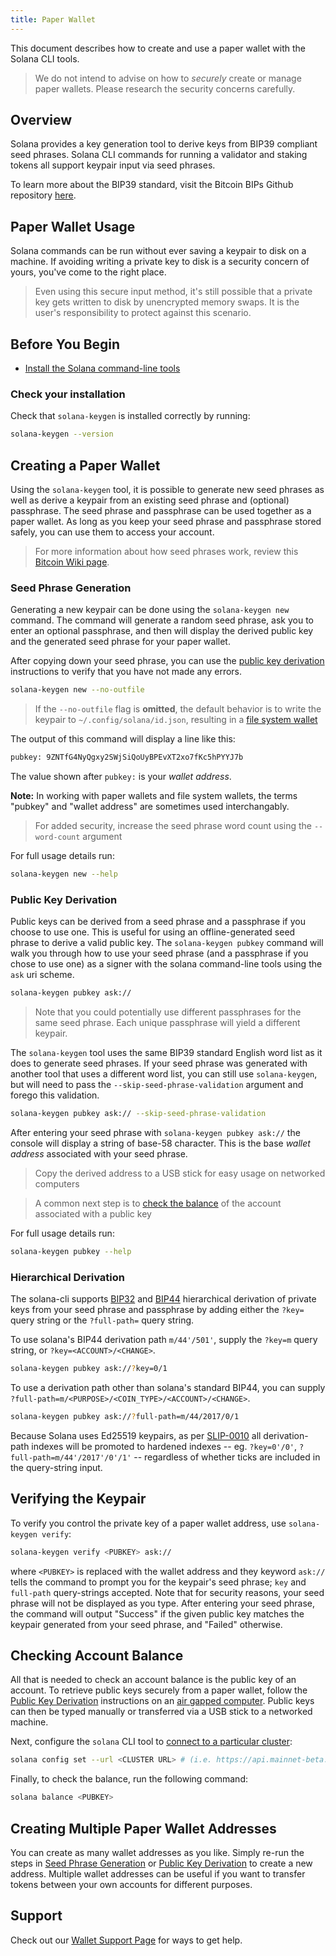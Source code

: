 ```yaml
---
title: Paper Wallet
---
```


This document describes how to create and use a paper wallet with the Solana CLI
tools.

> We do not intend to advise on how to _securely_ create or manage paper wallets. Please research the security concerns carefully.

## Overview

Solana provides a key generation tool to derive keys from BIP39 compliant seed
phrases. Solana CLI commands for running a validator and staking tokens all
support keypair input via seed phrases.

To learn more about the BIP39 standard, visit the Bitcoin BIPs Github repository
[here](https://github.com/bitcoin/bips/blob/master/bip-0039.mediawiki).

## Paper Wallet Usage

Solana commands can be run without ever saving a keypair to disk on a machine.
If avoiding writing a private key to disk is a security concern of yours, you've
come to the right place.

> Even using this secure input method, it's still possible that a private key gets written to disk by unencrypted memory swaps. It is the user's responsibility to protect against this scenario.

## Before You Begin

- [Install the Solana command-line tools](../cli/install-solana-cli-tools.md)

### Check your installation

Check that `solana-keygen` is installed correctly by running:

```bash
solana-keygen --version
```

## Creating a Paper Wallet

Using the `solana-keygen` tool, it is possible to generate new seed phrases as
well as derive a keypair from an existing seed phrase and (optional) passphrase.
The seed phrase and passphrase can be used together as a paper wallet. As long
as you keep your seed phrase and passphrase stored safely, you can use them to
access your account.

> For more information about how seed phrases work, review this [Bitcoin Wiki page](https://en.bitcoin.it/wiki/Seed_phrase).

### Seed Phrase Generation

Generating a new keypair can be done using the `solana-keygen new` command. The
command will generate a random seed phrase, ask you to enter an optional
passphrase, and then will display the derived public key and the generated seed
phrase for your paper wallet.

After copying down your seed phrase, you can use the
[public key derivation](#public-key-derivation) instructions to verify that you
have not made any errors.

```bash
solana-keygen new --no-outfile
```

> If the `--no-outfile` flag is **omitted**, the default behavior is to write the keypair to `~/.config/solana/id.json`, resulting in a [file system wallet](file-system-wallet.md)

The output of this command will display a line like this:

```bash
pubkey: 9ZNTfG4NyQgxy2SWjSiQoUyBPEvXT2xo7fKc5hPYYJ7b
```

The value shown after `pubkey:` is your _wallet address_.

**Note:** In working with paper wallets and file system wallets, the terms "pubkey"
and "wallet address" are sometimes used interchangably.

> For added security, increase the seed phrase word count using the `--word-count` argument

For full usage details run:

```bash
solana-keygen new --help
```

### Public Key Derivation

Public keys can be derived from a seed phrase and a passphrase if you choose to
use one. This is useful for using an offline-generated seed phrase to derive a
valid public key. The `solana-keygen pubkey` command will walk you through how
to use your seed phrase (and a passphrase if you chose to use one) as a signer
with the solana command-line tools using the `ask` uri scheme.

```bash
solana-keygen pubkey ask://
```

> Note that you could potentially use different passphrases for the same seed phrase. Each unique passphrase will yield a different keypair.

The `solana-keygen` tool uses the same BIP39 standard English word list as it
does to generate seed phrases. If your seed phrase was generated with another
tool that uses a different word list, you can still use `solana-keygen`, but
will need to pass the `--skip-seed-phrase-validation` argument and forego this
validation.

```bash
solana-keygen pubkey ask:// --skip-seed-phrase-validation
```

After entering your seed phrase with `solana-keygen pubkey ask://` the console
will display a string of base-58 character. This is the base _wallet address_
associated with your seed phrase.

> Copy the derived address to a USB stick for easy usage on networked computers

> A common next step is to [check the balance](#checking-account-balance) of the account associated with a public key

For full usage details run:

```bash
solana-keygen pubkey --help
```

### Hierarchical Derivation

The solana-cli supports
[BIP32](https://github.com/bitcoin/bips/blob/master/bip-0032.mediawiki) and
[BIP44](https://github.com/bitcoin/bips/blob/master/bip-0044.mediawiki)
hierarchical derivation of private keys from your seed phrase and passphrase by
adding either the `?key=` query string or the `?full-path=` query string.

To use solana's BIP44 derivation path `m/44'/501'`, supply the `?key=m` query
string, or `?key=<ACCOUNT>/<CHANGE>`.

```bash
solana-keygen pubkey ask://?key=0/1
```

To use a derivation path other than solana's standard BIP44, you can supply `?full-path=m/<PURPOSE>/<COIN_TYPE>/<ACCOUNT>/<CHANGE>`.

```bash
solana-keygen pubkey ask://?full-path=m/44/2017/0/1
```

Because Solana uses Ed25519 keypairs, as per
[SLIP-0010](https://github.com/satoshilabs/slips/blob/master/slip-0010.md) all
derivation-path indexes will be promoted to hardened indexes -- eg.
`?key=0'/0'`, `?full-path=m/44'/2017'/0'/1'` -- regardless of whether ticks are
included in the query-string input.

## Verifying the Keypair

To verify you control the private key of a paper wallet address, use
`solana-keygen verify`:

```bash
solana-keygen verify <PUBKEY> ask://
```

where `<PUBKEY>` is replaced with the wallet address and they keyword `ask://`
tells the command to prompt you for the keypair's seed phrase; `key` and
`full-path` query-strings accepted. Note that for security reasons, your seed
phrase will not be displayed as you type. After entering your seed phrase, the
command will output "Success" if the given public key matches the keypair
generated from your seed phrase, and "Failed" otherwise.

## Checking Account Balance

All that is needed to check an account balance is the public key of an account.
To retrieve public keys securely from a paper wallet, follow the
[Public Key Derivation](#public-key-derivation) instructions on an
[air gapped computer](<https://en.wikipedia.org/wiki/Air_gap_(networking)>).
Public keys can then be typed manually or transferred via a USB stick to a
networked machine.

Next, configure the `solana` CLI tool to
[connect to a particular cluster](../cli/choose-a-cluster.md):

```bash
solana config set --url <CLUSTER URL> # (i.e. https://api.mainnet-beta.solana.com)
```

Finally, to check the balance, run the following command:

```bash
solana balance <PUBKEY>
```

## Creating Multiple Paper Wallet Addresses

You can create as many wallet addresses as you like. Simply re-run the
steps in [Seed Phrase Generation](#seed-phrase-generation) or
[Public Key Derivation](#public-key-derivation) to create a new address.
Multiple wallet addresses can be useful if you want to transfer tokens between
your own accounts for different purposes.

## Support

Check out our [Wallet Support Page](support.md) for ways to get help.
